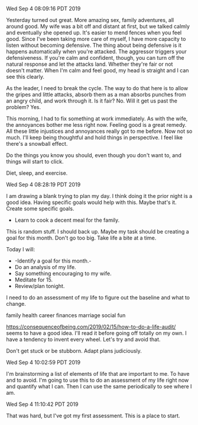 Wed Sep  4 08:09:16 PDT 2019

Yesterday turned out great.  More amazing sex, family adventures, all around
good.  My wife was a bit off and distant at first, but we talked calmly and
eventually she opened up.  It's easier to mend fences when you feel good.  Since
I've been taking more care of myself, I have more capacity to listen without
becoming defensive.  The thing about being defensive is it happens automatically
when you're attacked.  The aggressor triggers your defensiveness.  If you're
calm and confident, though, you can turn off the natural response and let the
attacks land.  Whether they're fair or not doesn't matter.  When I'm calm and
feel good, my head is straight and I can see this clearly.

As the leader, I need to break the cycle.  The way to do that here is to allow
the gripes and little attacks, absorb them as a man absorbs punches from an
angry child, and work through it.  Is it fair?  No.  Will it get us past the
problem?  Yes.

This morning, I had to fix something at work immediately.  As with the wife, the
annoyances bother me less right now.  Feeling good is a great remedy.  All these
little injustices and annoyances really got to me before.  Now not so much.
I'll keep being thoughtful and hold things in perspective.  I feel like there's
a snowball effect.

Do the things you know you should, even though you don't want to, and things
will start to click.

Diet, sleep, and exercise.

Wed Sep  4 08:28:19 PDT 2019

I am drawing a blank trying to plan my day.  I think doing it the prior night is
a good idea.  Having specific goals would help with this.  Maybe that's it.
Create some specific goals.

* Learn to cook a decent meal for the family.

This is random stuff.  I should back up.  Maybe my task should be creating a
goal for this month.  Don't go too big.  Take life a bite at a time.

Today I will:
* -Identify a goal for this month.-
* Do an analysis of my life.
* Say something encouraging to my wife.
* Meditate for 15.
* Review/plan tonight.

I need to do an assessment of my life to figure out the baseline and what to
change.

family
health
career
finances
marriage
social
fun

https://consequenceofbeing.com/2019/02/15/how-to-do-a-life-audit/ seems to have
a good idea.  I'll read it before going off totally on my own.  I have a
tendency to invent every wheel.  Let's try and avoid that.

Don't get stuck or be stubborn.  Adapt plans judiciously.

Wed Sep  4 10:02:59 PDT 2019

I'm brainstorming a list of elements of life that are important to me.  To have
and to avoid.  I'm going to use this to do an assessment of my life right now
and quantify what I can.  Then I can use the same periodically to see where I
am.

Wed Sep  4 11:10:42 PDT 2019

That was hard, but I've got my first assessment.  This is a place to start.
